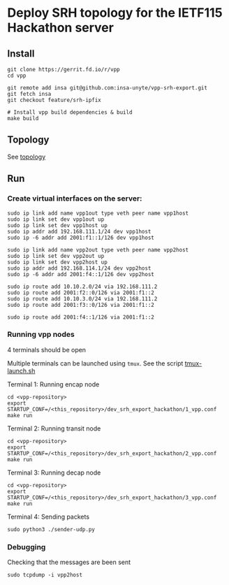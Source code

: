 
# Deploy SRH topology for the IETF115 Hackathon server
## Install
```shell
git clone https://gerrit.fd.io/r/vpp
cd vpp

git remote add insa git@github.com:insa-unyte/vpp-srh-export.git
git fetch insa
git checkout feature/srh-ipfix

# Install vpp build dependencies & build
make build
```

## Topology
See [topology](topology.md)

## Run

### Create virtual interfaces on the server:
```shell
sudo ip link add name vpp1out type veth peer name vpp1host
sudo ip link set dev vpp1out up
sudo ip link set dev vpp1host up
sudo ip addr add 192.168.111.1/24 dev vpp1host
sudo ip -6 addr add 2001:f1::1/126 dev vpp1host

sudo ip link add name vpp2out type veth peer name vpp2host
sudo ip link set dev vpp2out up
sudo ip link set dev vpp2host up
sudo ip addr add 192.168.114.1/24 dev vpp2host
sudo ip -6 addr add 2001:f4::1/126 dev vpp2host

sudo ip route add 10.10.2.0/24 via 192.168.111.2
sudo ip route add 2001:f2::0/126 via 2001:f1::2
sudo ip route add 10.10.3.0/24 via 192.168.111.2
sudo ip route add 2001:f3::0/126 via 2001:f1::2

sudo ip route add 2001:f4::1/126 via 2001:f1::2
```

### Running vpp nodes
4 terminals should be open

Multiple terminals can be launched using `tmux`. See the script [tmux-launch.sh](./tmux-launch.sh)

Terminal 1: Running encap node
```shell
cd <vpp-repository>
export STARTUP_CONF=/<this_repository>/dev_srh_export_hackathon/1_vpp.conf
make run
```

Terminal 2: Running transit node
```shell
cd <vpp-repository>
export STARTUP_CONF=/<this_repository>/dev_srh_export_hackathon/2_vpp.conf
make run
```

Terminal 3: Running decap node
```shell
cd <vpp-repository>
export STARTUP_CONF=/<this_repository>/dev_srh_export_hackathon/3_vpp.conf
make run
```

Terminal 4: Sending packets 
```shell
sudo python3 ./sender-udp.py
```

### Debugging

Checking that the messages are been sent
```shell
sudo tcpdump -i vpp2host
```
